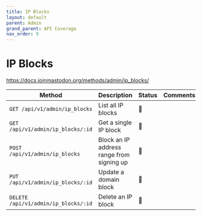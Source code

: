 ```yaml
---
title: IP Blocks
layout: default
parent: Admin
grand_parent: API Coverage
nav_order: 9
---
```


# IP Blocks

<a href="https://docs.joinmastodon.org/methods/admin/ip_blocks/" target="_blank">https://docs.joinmastodon.org/methods/admin/ip_blocks/</a>

| Method                               | Description                               | Status | Comments | 
|--------------------------------------|-------------------------------------------|--------|----------|
| `GET /api/v1/admin/ip_blocks`        | List all IP blocks                        | 🔴     |          |
| `GET /api/v1/admin/ip_blocks/:id`    | Get a single IP block                     | 🔴     |          |
| `POST /api/v1/admin/ip_blocks`       | Block an IP address range from signing up | 🔴     |          |
| `PUT /api/v1/admin/ip_blocks/:id`    | Update a domain block                     | 🔴     |          |
| `DELETE /api/v1/admin/ip_blocks/:id` | Delete an IP block                        | 🔴     |          |
